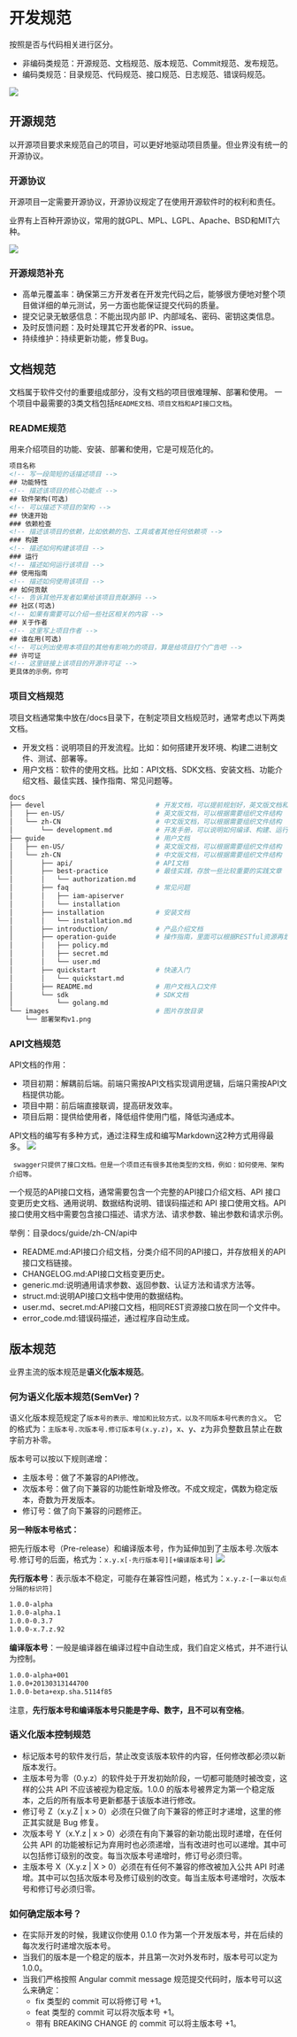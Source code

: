 # 开发规范
按照是否与代码相关进行区分。

- 非编码类规范：开源规范、文档规范、版本规范、Commit规范、发布规范。
- 编码类规范：目录规范、代码规范、接口规范、日志规范、错误码规范。

![](01.png)

## 开源规范
以开源项目要求来规范自己的项目，可以更好地驱动项目质量。但业界没有统一的开源协议。

### 开源协议
开源项目一定需要开源协议，开源协议规定了在使用开源软件时的权利和责任。

业界有上百种开源协议，常用的就GPL、MPL、LGPL、Apache、BSD和MIT六种。

![](02.png)

### 开源规范补充
- 高单元覆盖率：确保第三方开发者在开发完代码之后，能够很方便地对整个项目做详细的单元测试，另一方面也能保证提交代码的质量。
- 提交记录无敏感信息：不能出现内部 IP、内部域名、密码、密钥这类信息。
- 及时反馈问题：及时处理其它开发者的PR、issue。
- 持续维护：持续更新功能，修复Bug。

## 文档规范
文档属于软件交付的重要组成部分，没有文档的项目很难理解、部署和使用。
一个项目中最需要的3类文档包括`README文档、项目文档和API接口文档`。

### README规范
用来介绍项目的功能、安装、部署和使用，它是可规范化的。

```html
项目名称
<!-- 写一段简短的话描述项目 -->
## 功能特性
<!-- 描述该项目的核心功能点 -->
## 软件架构(可选)
<!-- 可以描述下项目的架构 -->
## 快速开始
### 依赖检查
<!-- 描述该项目的依赖，比如依赖的包、工具或者其他任何依赖项 -->
### 构建
<!-- 描述如何构建该项目 -->
### 运行
<!-- 描述如何运行该项目 -->
## 使用指南
<!-- 描述如何使用该项目 -->
## 如何贡献
<!-- 告诉其他开发者如果给该项目贡献源码 -->
## 社区(可选)
<!-- 如果有需要可以介绍一些社区相关的内容 -->
## 关于作者
<!-- 这里写上项目作者 -->
## 谁在用(可选)
<!-- 可以列出使用本项目的其他有影响力的项目，算是给项目打个广告吧 -->
## 许可证
<!-- 这里链接上该项目的开源许可证 -->
更具体的示例，你可
```

### 项目文档规范
项目文档通常集中放在/docs目录下，在制定项目文档规范时，通常考虑以下两类文档。

- 开发文档：说明项目的开发流程。比如：如何搭建开发环境、构建二进制文件、测试、部署等。
- 用户文档：软件的使用文档。比如：API文档、SDK文档、安装文档、功能介绍文档、最佳实践、操作指南、常见问题等。

```bash
docs
├── devel                            # 开发文档，可以提前规划好，英文版文档和中文版文档
│   ├── en-US/                       # 英文版文档，可以根据需要组织文件结构
│   └── zh-CN                        # 中文版文档，可以根据需要组织文件结构
│       └── development.md           # 开发手册，可以说明如何编译、构建、运行项目
├── guide                            # 用户文档
│   ├── en-US/                       # 英文版文档，可以根据需要组织文件结构
│   └── zh-CN                        # 中文版文档，可以根据需要组织文件结构
│       ├── api/                     # API文档
│       ├── best-practice            # 最佳实践，存放一些比较重要的实践文章
│       │   └── authorization.md
│       ├── faq                      # 常见问题
│       │   ├── iam-apiserver
│       │   └── installation
│       ├── installation             # 安装文档
│       │   └── installation.md
│       ├── introduction/            # 产品介绍文档
│       ├── operation-guide          # 操作指南，里面可以根据RESTful资源再划分为更细的子目录，用来存放系统核心/全部功能的操作手册
│       │   ├── policy.md
│       │   ├── secret.md
│       │   └── user.md
│       ├── quickstart               # 快速入门
│       │   └── quickstart.md
│       ├── README.md                # 用户文档入口文件
│       └── sdk                      # SDK文档
│           └── golang.md
└── images                           # 图片存放目录
    └── 部署架构v1.png
```

### API文档规范
API文档的作用：
- 项目初期：解耦前后端。前端只需按API文档实现调用逻辑，后端只需按API文档提供功能。
- 项目中期：前后端直接联调，提高研发效率。
- 项目后期：提供给使用者，降低组件使用门槛，降低沟通成本。

API文档的编写有多种方式，通过注释生成和编写Markdown这2种方式用得最多。
![](03.png)

` swagger只提供了接口文档。但是一个项目还有很多其他类型的文档，例如：如何使用、架构介绍等。`

一个规范的API接口文档，通常需要包含一个完整的API接口介绍文档、API 接口变更历史文档、通用说明、数据结构说明、错误码描述和 API 接口使用文档。API 接口使用文档中需要包含接口描述、请求方法、请求参数、输出参数和请求示例。

举例：目录docs/guide/zh-CN/api中
- README.md:API接口介绍文档，分类介绍不同的API接口，并存放相关的API接口文档链接。
- CHANGELOG.md:API接口文档变更历史。
- generic.md:说明通用请求参数、返回参数、认证方法和请求方法等。
- struct.md:说明API接口文档中使用的数据结构。
- user.md、secret.md:API接口文档，相同REST资源接口放在同一个文件中。
- error_code.md:错误码描述，通过程序自动生成。

## 版本规范
业界主流的版本规范是**语义化版本规范**。

### 何为语义化版本规范(SemVer)？
语义化版本规范规定了`版本号的表示、增加和比较方式，以及不同版本号代表的含义`。
它的格式为：`主版本号.次版本号.修订版本号(x.y.z)`，x、y、z为非负整数且禁止在数字前方补零。

版本号可以按以下规则递增：
- 主版本号：做了不兼容的API修改。
- 次版本号：做了向下兼容的功能性新增及修改。不成文规定，偶数为稳定版本，奇数为开发版本。
- 修订号：做了向下兼容的问题修正。

**另一种版本号格式：**

把先行版本号（Pre-release）和编译版本号，作为延伸加到了主版本号.次版本号.修订号的后面，格式为：`x.y.x[-先行版本号][+编译版本号]`
![](04.png)

**先行版本号**：表示版本不稳定，可能存在兼容性问题，格式为：`x.y.z-[一串以句点分隔的标识符]`
```bash
1.0.0-alpha
1.0.0-alpha.1
1.0.0-0.3.7
1.0.0-x.7.z.92
```

**编译版本号**：一般是编译器在编译过程中自动生成，我们自定义格式，并不进行认为控制。
```bash
1.0.0-alpha+001
1.0.0+20130313144700
1.0.0-beta+exp.sha.5114f85
```

注意，**先行版本号和编译版本号只能是字母、数字，且不可以有空格**。

### 语义化版本控制规范
- 标记版本号的软件发行后，禁止改变该版本软件的内容，任何修改都必须以新版本发行。
- 主版本号为零（0.y.z）的软件处于开发初始阶段，一切都可能随时被改变，这样的公共 API 不应该被视为稳定版。1.0.0 的版本号被界定为第一个稳定版本，之后的所有版本号更新都基于该版本进行修改。
- 修订号 Z（x.y.Z | x > 0）必须在只做了向下兼容的修正时才递增，这里的修正其实就是 Bug 修复。
- 次版本号 Y（x.Y.z | x > 0）必须在有向下兼容的新功能出现时递增，在任何公共 API 的功能被标记为弃用时也必须递增，当有改进时也可以递增。其中可以包括修订级别的改变。每当次版本号递增时，修订号必须归零。
- 主版本号 X（X.y.z | X > 0）必须在有任何不兼容的修改被加入公共 API 时递增。其中可以包括次版本号及修订级别的改变。每当主版本号递增时，次版本号和修订号必须归零。

### 如何确定版本号？
- 在实际开发的时候，我建议你使用 0.1.0 作为第一个开发版本号，并在后续的每次发行时递增次版本号。
- 当我们的版本是一个稳定的版本，并且第一次对外发布时，版本号可以定为 1.0.0。
- 当我们严格按照 Angular commit message 规范提交代码时，版本号可以这么来确定：
  - fix 类型的 commit 可以将修订号 +1。
  - feat 类型的 commit 可以将次版本号 +1。
  - 带有 BREAKING CHANGE 的 commit 可以将主版本号 +1。
